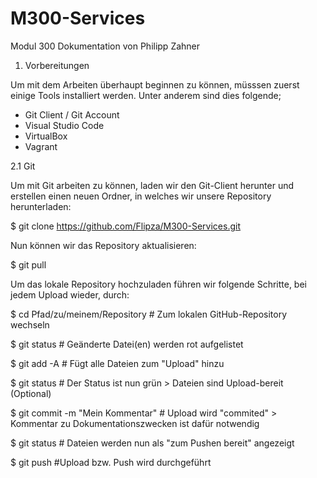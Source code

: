 # M300-Services
Modul 300 Dokumentation von Philipp Zahner

1. Vorbereitungen

Um mit dem Arbeiten überhaupt beginnen zu können, müsssen zuerst einige Tools installiert werden. Unter anderem sind dies folgende;

- Git Client / Git Account
- Visual Studio Code
- VirtualBox
- Vagrant






2.1 Git

Um mit Git arbeiten zu können, laden wir den Git-Client herunter und erstellen einen neuen Ordner, in welches wir unsere Repository herunterladen:

$ git clone https://github.com/Flipza/M300-Services.git

Nun können wir das Repository aktualisieren:

$ git pull

Um das lokale Repository hochzuladen führen wir folgende Schritte, bei jedem Upload wieder, durch:

$  cd Pfad/zu/meinem/Repository    # Zum lokalen GitHub-Repository wechseln

$  git status                      # Geänderte Datei(en) werden rot aufgelistet

$  git add -A                      # Fügt alle Dateien zum "Upload" hinzu

$  git status                      # Der Status ist nun grün > Dateien sind Upload-bereit (Optional) 

$  git commit -m "Mein Kommentar"  # Upload wird "commited" > Kommentar zu Dokumentationszwecken ist                                          dafür notwendig

$  git status                      # Dateien werden nun als "zum Pushen bereit" angezeigt

$  git push                        #Upload bzw. Push wird durchgeführt
